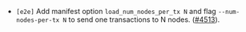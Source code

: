 - `[e2e]` Add manifest option `load_num_nodes_per_tx N` and flag `--num-nodes-per-tx N` to send one transactions to N nodes.
([#4513](https://github.com/cometbft/cometbft/pull/4513)).